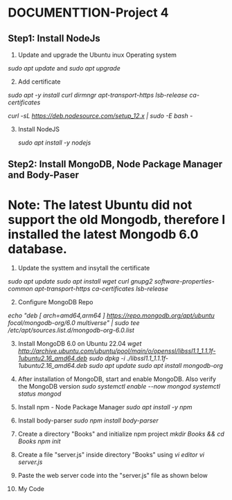 # DOCUMENTTION-Project 4
## Step1: Install NodeJs

1. Update and upgrade the Ubuntu inux Operating system

*sudo apt update* and *sudo apt upgrade*

2. Add certificate

 *sudo apt -y install curl dirmngr apt-transport-https lsb-release ca-certificates*

 *curl -sL https://deb.nodesource.com/setup_12.x | sudo -E bash -*

 3. Install NodeJS

     *sudo apt install -y nodejs*


## Step2: Install MongoDB, Node Package Manager and Body-Paser
# Note: The latest Ubuntu did not support the old Mongodb, therefore I installed the latest Mongodb 6.0 database.

1. Update the systtem and insytall the certificate

 *sudo apt update*
 *sudo apt install wget curl gnupg2 software-properties-common apt-transport-https ca-certificates lsb-release*

 2. Configure MongoDB Repo

 *echo "deb [ arch=amd64,arm64 ] https://repo.mongodb.org/apt/ubuntu focal/mongodb-org/6.0 multiverse" | sudo tee /etc/apt/sources.list.d/mongodb-org-6.0.list*

 3. Install MongoDB 6.0 on Ubuntu 22.04
 *wget http://archive.ubuntu.com/ubuntu/pool/main/o/openssl/libssl1.1_1.1.1f-1ubuntu2.16_amd64.deb*
 *sudo dpkg -i ./libssl1.1_1.1.1f-1ubuntu2.16_amd64.deb* 
 *sudo apt update*
 *sudo apt install mongodb-org*

 4. After installation of MongoDB, start and enable MongoDB. Also verify the MongoDB version
  *sudo systemctl enable --now mongod*
  *systemctl status mongod*

5.  Install npm - Node Package Manager
 *sudo apt install -y npm*
6. Install body-parser
 *sudo npm install body-parser*

7. Create a directory "Books" and initialize npm project
 *mkdir Books && cd Books*
 *npm init*

8. Create a file "server.js" inside  directory "Books" using  *vi editor*
 *vi server.js*
9. Paste the web server code into the "server.js" file as shown below

10. My Code
 